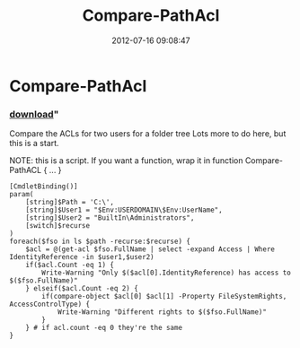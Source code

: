 ﻿---
pid:            3517
parent:         0
children:       
poster:         Joel Bennett
title:          Compare-PathAcl
date:           2012-07-16 09:08:47
format:         posh
---

# Compare-PathAcl

### [download](3517.ps1)"

Compare the ACLs for two users for a folder tree
Lots more to do here, but this is a start.

NOTE: this is a script. If you want a function, wrap it in function Compare-PathACL { ... }

```posh
[CmdletBinding()]
param(
	[string]$Path = 'C:\',
	[string]$User1 = "$Env:USERDOMAIN\$Env:UserName",
	[string]$User2 = "BuiltIn\Administrators",
	[switch]$recurse
)
foreach($fso in ls $path -recurse:$recurse) { 
	$acl = @(get-acl $fso.FullName | select -expand Access | Where IdentityReference -in $user1,$user2) 
	if($acl.Count -eq 1) { 
		Write-Warning "Only $($acl[0].IdentityReference) has access to $($fso.FullName)"
	} elseif($acl.Count -eq 2) { 
		if(compare-object $acl[0] $acl[1] -Property FileSystemRights, AccessControlType) { 
			Write-Warning "Different rights to $($fso.FullName)" 
		}
	} # if acl.count -eq 0 they're the same
}
```

